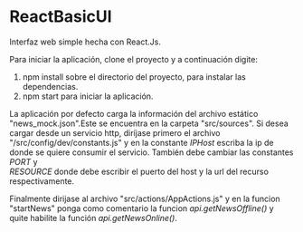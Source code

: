 # ReactBasicUI
Interfaz web simple hecha con React.Js.

Para iniciar la aplicación, clone el proyecto y a continuación digite:
 1. npm install sobre el directorio del proyecto, para instalar las dependencias.
 2. npm start para iniciar la aplicación.

 La aplicación por defecto carga la información del archivo estático "news_mock.json".Este
 se encuentra en la carpeta "src/sources". Si desea cargar desde un servicio http, diríjase
 primero el archivo "/src/config/dev/constants.js" y en la constante *IPHost* escriba la ip
 de donde se quiere consumir el servicio. También debe cambiar las constantes *PORT* y  
 *RESOURCE*  donde debe escribir el puerto del host y la url del recurso respectivamente.

 Finalmente dirijase al archivo "src/actions/AppActions.js" y en la funcion "startNews"
ponga como comentario la funcion *api.getNewsOffline()* y quite habilite la función
*api.getNewsOnline()*.
